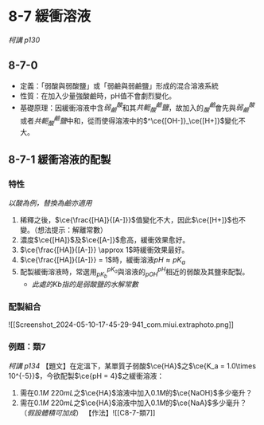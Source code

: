 # 8-7 緩衝溶液
*柯講 p130*
## 8-7-0
- 定義：「弱酸與弱酸鹽」或「弱鹼與弱鹼鹽」形成的混合溶液系統
- 性質：在加入少量強酸鹼時，pH值不會劇烈變化。
- 基礎原理：因緩衝溶液中含$弱^酸_鹼$和其$共軛^鹼_酸鹽$，故加入的$^鹼_酸$會先與$弱^酸_鹼$或者$共軛^鹼_酸鹽$中和，從而使得溶液中的$^\ce{[OH-]}_\ce{[H+]}$變化不大。

## 8-7-1 緩衝溶液的配製
### 特性
*以酸為例，替換為鹼亦適用*
1. 稀釋之後，$\ce{\frac{[HA]}{[A-]}}$值變化不大，因此$\ce{[H+]}$也不變。（想法提示：解離常數）
2. 濃度$\ce{[HA]}$及$\ce{[A-]}$愈高，緩衝效果愈好。
3. $\ce{\frac{[HA]}{[A-]}} \approx 1$時緩衝效果最好。
4. $\ce{\frac{[HA]}{[A-]}} = 1$時，緩衝溶液$pH \approx pK_a$
5. 配製緩衝溶液時，常選用$^{pK_a}_{pK_b}$與溶液的$^{pH}_{pOH}$相近的弱酸及其鹽來配製。
	- *此處的Kb指的是弱酸鹽的水解常數*
### 配製組合
![[Screenshot_2024-05-10-17-45-29-941_com.miui.extraphoto.png]]
### 例題：類7
*柯講 p134*
【題文】在定溫下，某單質子弱酸$\ce{HA}$之$\ce{K_a = 1.0\times 10^{-5}}$，今欲配製$\ce{pH = 4}$之緩衝溶液：
1. 需在$0.1M\ 220mL$之$\ce{HA}$溶液中加入$0.1M$的$\ce{NaOH}$多少毫升？
2. 需在$0.1M\ 220mL$之$\ce{HA}$溶液中加入$0.1M$的$\ce{NaA}$多少毫升？
（*假設體積可加成*）
【作法】![[C8-7-類7]]